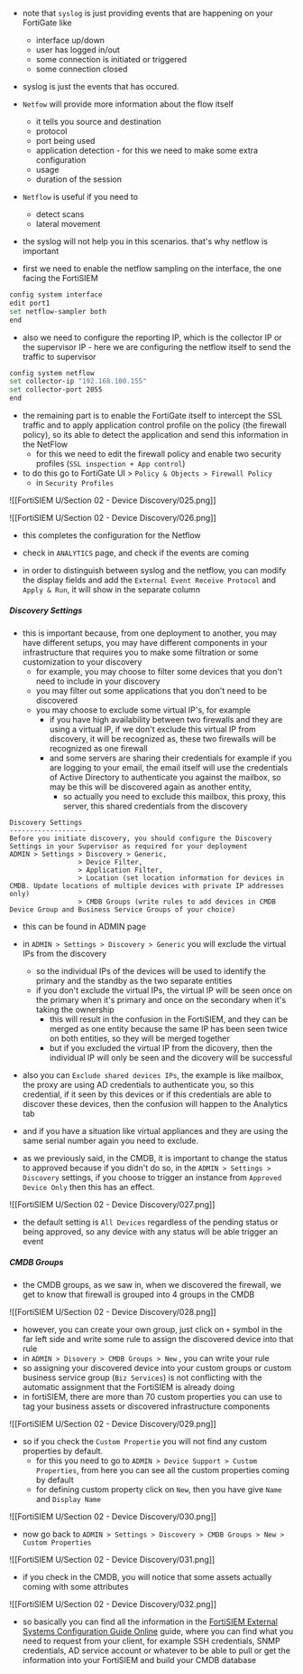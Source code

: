 
- note that `syslog` is just providing events that are happening on your FortiGate like
	- interface up/down
	- user has logged in/out
	- some connection is initiated or triggered
	- some connection closed
- syslog is just the events that has occured.

- `Netfow` will provide more information about the flow itself
	- it tells you source and destination
	- protocol
	- port being used
	- application detection - for this we need to make some extra configuration
	- usage
	- duration of the session

- `Netflow` is useful if you need to
	- detect scans
	- lateral movement
- the syslog will not help you in this scenarios. that's why netflow is important

- first we need to enable the netflow sampling on the interface, the one facing the FortiSIEM

```bash
config system interface
edit port1
set netflow-sampler both
end
```
- also we need to configure the reporting IP, which is the collector IP or the supervisor IP - here we are configuring the netflow itself to send the traffic to supervisor

```bash
config system netflow
set collector-ip "192.168.100.155"
set collector-port 2055
end
```

- the remaining part is to enable the FortiGate itself to intercept the SSL traffic and to apply application control profile on the policy (the firewall policy), so its able to detect the application and send this information in the NetFlow
	- for this we need to edit the firewall policy and enable two security profiles (`SSL inspection + App control`)
- to do this go to FortiGate UI > `Policy & Objects > Firewall Policy`
	- in `Security Profiles`

![[FortiSIEM U/Section 02 - Device Discovery/025.png]]

![[FortiSIEM U/Section 02 - Device Discovery/026.png]]

- this completes the configuration for the Netflow

- check in `ANALYTICS` page, and check if the events are coming
- in order to distinguish between syslog and the netflow, you can modify the display fields and add the `External Event Receive Protocol` and `Apply & Run`, it will show in the separate column

##### Discovery Settings

- this is important because, from one deployment to another, you may have different setups, you may have different components in your infrastructure that requires you to make some filtration or some customization to your discovery
	- for example, you may choose to filter some devices that you don't need to include in your discovery
	- you may filter out some applications that you don't need to be discovered
	- you may choose to exclude some virtual IP's, for example
		- if you have high availability between two firewalls and they are using a virtual IP, if we don't exclude this virtual IP from discovery, it will be recognized as, these two firewalls will be recognized as one firewall 
		- and some servers are sharing their credentials for example if you are logging to your email, the email itself will use the credentials of Active Directory to authenticate you against the mailbox, so may be this will be discovered again as another entity,
			- so actually you need to exclude this mailbox, this proxy, this server, this shared credentials from the discovery

```text
Discovery Settings
-------------------
Before you initiate discovery, you should configure the Discovery Settings in your Supervisor as required for your deployment
ADMIN > Settings > Discovery > Generic, 
			     > Device Filter, 
			     > Application Filter, 
			     > Location (set location information for devices in CMDB. Update locations of multiple devices with private IP addresses only)
			     > CMDB Groups (write rules to add devices in CMDB Device Group and Business Service Groups of your choice)
```

- this can be found in ADMIN page
- in `ADMIN > Settings > Discovery > Generic` you will exclude the virtual IPs from the discovery
	- so the individual IPs of the devices will be used to identify the primary and the standby as the two separate entities
	- if you don't exclude the virtual IPs, the virtual IP will be seen once on the primary when it's primary and once on the secondary when it's taking the ownership
		- this will result in the confusion in the FortiSIEM, and they can be merged as one entity because the same IP has been seen twice on both entities, so they will be merged together
		- but if you excluded the virtual IP from the dicovery, then the individual IP will only be seen and the dicovery will be successful

- also you can `Exclude shared devices IPs`, the example is like mailbox, the proxy are using AD credentials to authenticate you, so this credential, if it seen by this devices or if this credentials are able to discover these devices, then the confusion will happen to the Analytics tab
- and if you have a situation like virtual appliances and they are using the same serial number again you need to exclude.


- as we previously said, in the CMDB, it is important to change the status to approved because if you didn't do so, in the `ADMIN > Settings > Discovery` settings, if you choose to trigger an instance from `Approved Device Only` then this has an effect.

![[FortiSIEM U/Section 02 - Device Discovery/027.png]]

- the default setting is `All Devices` regardless of the pending status or being approved, so any device with any status will be able trigger an event

##### CMDB Groups

- the CMDB groups, as we saw in, when we discovered the firewall, we get to know that firewall is grouped into 4 groups in the CMDB

![[FortiSIEM U/Section 02 - Device Discovery/028.png]]

- however, you can create your own group, just click on `+` symbol in the far left side and write some rule to assign the discovered device into that rule
- in `ADMIN > Disovery > CMDB Groups > New` , you can write your rule
- so assigning your discovered device into your custom groups or custom business service group (`Biz Services`) is not conflicting with the automatic assignment that the FortiSIEM is already doing
- in fortiSIEM, there are more than 70 custom properties you can use to tag your business assets or discovered infrastructure components

![[FortiSIEM U/Section 02 - Device Discovery/029.png]]

- so if you check the `Custom Propertie` you will not find any custom properties by default.
	- for this you need to go to `ADMIN > Device Support > Custom Properties`, from here you can see all the custom properties coming by default
	- for defining custom property click on `New`, then you have give `Name` and `Display Name`

![[FortiSIEM U/Section 02 - Device Discovery/030.png]]

- now go back to `ADMIN > Settings > Discovery > CMDB Groups > New > Custom Properties`

![[FortiSIEM U/Section 02 - Device Discovery/031.png]]

- if you check in the CMDB, you will notice that some assets actually coming with some attributes

![[FortiSIEM U/Section 02 - Device Discovery/032.png]]

- so basically you can find all the information in the [FortiSIEM External Systems Configuration Guide Online](https://docs.fortinet.com/document/fortisiem/7.1.6/external-systems-configuration-guide/780675/fortisiem-external-systems-configuration-guide-online) guide, where you can find what you need to request from your client, for example SSH credentials, SNMP credentials, AD service account or whatever to be able to pull or get the information into your FortiSIEM and build your CMDB database